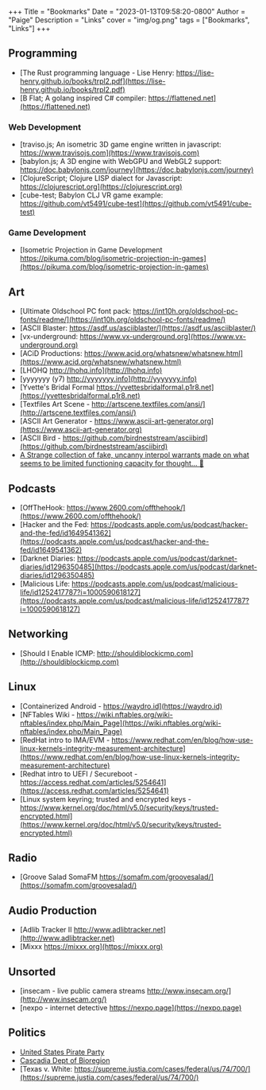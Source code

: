 +++
Title = "Bookmarks"
Date = "2023-01-13T09:58:20-0800"
Author = "Paige"
Description = "Links"
cover = "img/og.png"
tags = ["Bookmarks", "Links"]
+++
## Programming
- [The Rust programming language - Lise Henry: https://lise-henry.github.io/books/trpl2.pdf](https://lise-henry.github.io/books/trpl2.pdf)
- [B Flat; A golang inspired C# compiler: https://flattened.net](https://flattened.net)
### Web Development
- [traviso.js; An isometric 3D game engine written in javascript: https://www.travisojs.com](https://www.travisojs.com)
- [babylon.js; A 3D engine with WebGPU and WebGL2 support: https://doc.babylonjs.com/journey](https://doc.babylonjs.com/journey)
- [ClojureScript; Clojure LISP dialect for Javascript: https://clojurescript.org](https://clojurescript.org)
- [cube-test; Babylon CLJ VR game example: https://github.com/vt5491/cube-test](https://github.com/vt5491/cube-test)
### Game Development 
- [Isometric Projection in Game Development https://pikuma.com/blog/isometric-projection-in-games](https://pikuma.com/blog/isometric-projection-in-games)
## Art
- [Ultimate Oldschool PC font pack: https://int10h.org/oldschool-pc-fonts/readme/](https://int10h.org/oldschool-pc-fonts/readme/)
- [ASCII Blaster: https://asdf.us/asciiblaster/](https://asdf.us/asciiblaster/)
- [vx-underground: https://www.vx-underground.org](https://www.vx-underground.org)
- [ACiD Productions: https://www.acid.org/whatsnew/whatsnew.html](https://www.acid.org/whatsnew/whatsnew.html)
- [LHOHQ http://lhohq.info](http://lhohq.info)
- [yyyyyyy (y7) http://yyyyyyy.info](http://yyyyyyy.info)
- [Yvette's Bridal Formal https://yvettesbridalformal.p1r8.net](https://yvettesbridalformal.p1r8.net)
- [Textfiles Art Scene - http://artscene.textfiles.com/ansi/](http://artscene.textfiles.com/ansi/)
- [ASCII Art Generator - https://www.ascii-art-generator.org](https://www.ascii-art-generator.org)
- [ASCII Bird - https://github.com/birdneststream/asciibird](https://github.com/birdneststream/asciibird)
- [A Strange collection of fake, uncanny interpol warrants made on what seems to be limited functioning capacity for thought... 🤔](https://archive.org/details/@interpol_warrants)
## Podcasts
- [OffTheHook: https://www.2600.com/offthehook/](https://www.2600.com/offthehook/)
- [Hacker and the Fed: https://podcasts.apple.com/us/podcast/hacker-and-the-fed/id1649541362](https://podcasts.apple.com/us/podcast/hacker-and-the-fed/id1649541362)
- [Darknet Diaries: https://podcasts.apple.com/us/podcast/darknet-diaries/id1296350485](https://podcasts.apple.com/us/podcast/darknet-diaries/id1296350485)
- [Malicious Life: https://podcasts.apple.com/us/podcast/malicious-life/id1252417787?i=1000590618127](https://podcasts.apple.com/us/podcast/malicious-life/id1252417787?i=1000590618127)
## Networking
- [Should I Enable ICMP: http://shouldiblockicmp.com](http://shouldiblockicmp.com)
## Linux
- [Containerized Android - https://waydro.id](https://waydro.id)
- [NFTables Wiki - https://wiki.nftables.org/wiki-nftables/index.php/Main_Page](https://wiki.nftables.org/wiki-nftables/index.php/Main_Page)
- [RedHat intro to IMA/EVM - https://www.redhat.com/en/blog/how-use-linux-kernels-integrity-measurement-architecture](https://www.redhat.com/en/blog/how-use-linux-kernels-integrity-measurement-architecture)
- [Redhat intro to UEFI / Secureboot - https://access.redhat.com/articles/5254641](https://access.redhat.com/articles/5254641)
- [Linux system keyring; trusted and encrypted keys - https://www.kernel.org/doc/html/v5.0/security/keys/trusted-encrypted.html](https://www.kernel.org/doc/html/v5.0/security/keys/trusted-encrypted.html)
## Radio
- [Groove Salad SomaFM https://somafm.com/groovesalad/](https://somafm.com/groovesalad/)
## Audio Production 
- [Adlib Tracker II http://www.adlibtracker.net](http://www.adlibtracker.net)
- [Mixxx https://mixxx.org](https://mixxx.org)
## Unsorted
- [insecam - live public camera streams http://www.insecam.org/](http://www.insecam.org/)
- [nexpo - internet detective https://nexpo.page](https://nexpo.page)
## Politics 
- [United States Pirate Party](https://uspirates.org/about/)
- [Cascadia Dept of Bioregion](https://cascadiabioregion.org)
- [Texas v. White: https://supreme.justia.com/cases/federal/us/74/700/](https://supreme.justia.com/cases/federal/us/74/700/)
